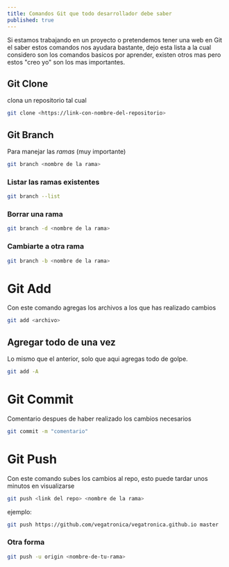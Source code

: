 ```yaml
---
title: Comandos Git que todo desarrollador debe saber
published: true
---
```


 Si estamos trabajando en un proyecto o pretendemos tener una web en Git el saber estos comandos nos ayudara bastante, dejo esta lista a la cual considero son los comandos basicos por aprender, existen otros mas pero estos "creo yo" son los mas importantes.

## Git Clone

clona un repositorio tal cual

 ```bash
git clone <https://link-con-nombre-del-repositorio>

``` 
## Git Branch

Para manejar las *ramas* (muy importante)

```bash
git branch <nombre de la rama>

```

### Listar las ramas existentes

```bash
git branch --list

```

### Borrar una rama

```bash
git branch -d <nombre de la rama>

```
### Cambiarte a otra rama

```bash
git branch -b <nombre de la rama>

```
# Git Add

Con este comando agregas los archivos a los que has realizado cambios

```bash 
git add <archivo>

```

## Agregar todo de una vez

Lo mismo que el anterior, solo que aqui agregas todo de golpe.

```bash 
git add -A

```

# Git Commit
Comentario despues de haber realizado los cambios necesarios

```bash 
git commit -m "comentario"

```

# Git Push
Con este comando subes los cambios al repo, esto puede tardar unos minutos en visualizarse

```bash 
git push <link del repo> <nombre de la rama>

```

ejemplo:

```bash 
git push https://github.com/vegatronica/vegatronica.github.io master

```

### Otra forma

```bash
git push -u origin <nombre-de-tu-rama>

```

